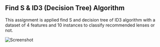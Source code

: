 ## Find S & ID3 (Decision Tree) Algorithm

This assignment is applied find S and decision tree of ID3 algorithm with a dataset of 4 features and 10 instances to classify recommended lenses or not.

![Screenshot](https://ibb.co/ygwtXrZ)
